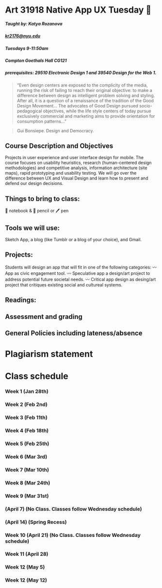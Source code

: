 # Art 31918  Native App UX Tuesday :vibration_mode:
##### Taught by: Katya Rozanova
##### kr2176@nyu.edu 
##### Tuesdays 9-11:50am
##### Compton Goethals Hall CG121 
##### prerequisites: 29510 Electronic Design 1 and 39540 Design for the Web 1. 



> “Even design centers are exposed to the complicity of the media, running the risk of failing to reach their original objective: to make a difference between design as intelligent problem solving and styling. After all, it is a question of a renaissance of the tradition of the Good Design Movement... The advocates of Good Design pursued socio-pedagogical objectives, while the life style centers of today pursue exclusively commercial and marketing aims to provide orientation for consumption patterns…”

> Gui Bonsiepe. Design and Democracy.


## Course Description and Objectives
Projects in user experience and user interface design for mobile. The course focuses on usability heuristics, research (human-centered design methodologies) and competitive analysis, information architecture (site maps), rapid prototyping and usability testing. We will go over the difference between UX and Visual Design and learn how to present and defend our design decisions. 


## Things to bring to class:
:notebook: notebook & :pencil: pencil or :pen: pen

## Tools we will use:
Sketch App, a blog (like Tumblr or a blog of your choice), and Gmail.


## Projects:
Students will design an app that will fit in one of the following categories: 
:wavy_dash: App as civic engagement tool.
:wavy_dash: Speculative app a design/art project to address potential future societal needs.
:wavy_dash: Critical app design as desing/art project that critiques existing social and cultureal systems. 

## Readings:

## Assessment and grading

## General Policies including lateness/absence

# Plagiarism statement

# Class schedule

### Week 1 (Jan 28th)

### Week 2 (Feb 2nd)

### Week 3 (Feb 11th)

### Week 4 (Feb 18th)

### Week 5 (Feb 25th)

### Week 6 (Mar 3rd)

### Week 7 (Mar 10th)

### Week 8 (Mar 24th)

### Week 9 (Mar 31st)

### (April 7) (No Class. Classes follow Wednesday schedule)

### (April 14) (Spring Recess)

### Week 10  (April 21) (No Class. Classes follow Wednesday schedule)

### Week 11 (April 28) 

### Week 12 (May 5) 

### Week 12 (May 12) 
